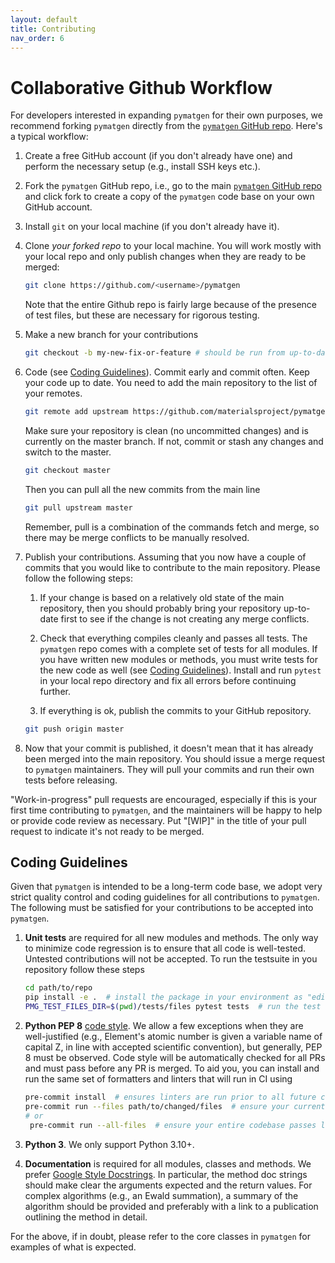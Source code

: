 ```yaml
---
layout: default
title: Contributing
nav_order: 6
---
```


# Collaborative Github Workflow

For developers interested in expanding `pymatgen` for their own purposes, we recommend forking `pymatgen` directly from the [`pymatgen` GitHub repo](https://github.com/materialsproject/pymatgen). Here's a typical workflow:

1. Create a free GitHub account (if you don't already have one) and perform the necessary setup (e.g., install SSH keys etc.).

2. Fork the `pymatgen` GitHub repo, i.e., go to the main [`pymatgen` GitHub repo](https://github.com/materialsproject/pymatgen) and click fork to create a copy of the `pymatgen` code base on your own GitHub account.

3. Install `git` on your local machine (if you don't already have it).

4. Clone *your forked repo* to your local machine. You will work mostly with your local repo and only publish changes when they are ready to be merged:

    ```sh
    git clone https://github.com/<username>/pymatgen
    ```

    Note that the entire Github repo is fairly large because of the presence of test files, but these are necessary for rigorous testing.

5. Make a new branch for your contributions

    ```sh
    git checkout -b my-new-fix-or-feature # should be run from up-to-date master
    ```

6. Code (see [Coding Guidelines](#coding-guidelines)). Commit early and commit often. Keep your code up to date. You need to add the main repository to the list of your remotes.

    ```sh
    git remote add upstream https://github.com/materialsproject/pymatgen
    ```

    Make sure your repository is clean (no uncommitted changes) and is currently on the master branch. If not, commit or stash any changes and switch to the master.

    ```sh
    git checkout master
    ```

    Then you can pull all the new commits from the main line

    ```sh
    git pull upstream master
    ```

    Remember, pull is a combination of the commands fetch and merge, so there may be merge conflicts to be manually resolved.

7. Publish your contributions. Assuming that you now have a couple of commits that you would like to contribute to the main repository. Please follow the following steps:

    1. If your change is based on a relatively old state of the main repository, then you should probably bring your repository up-to-date first to see if the change is not creating any merge conflicts.

    2. Check that everything compiles cleanly and passes all tests. The `pymatgen` repo comes with a complete set of tests for all modules. If you have written new modules or methods, you must write tests for the new code as well (see [Coding Guidelines](#coding-guidelines)). Install and run `pytest` in your local repo directory and fix all errors before continuing further.

    3. If everything is ok, publish the commits to your GitHub repository.

    ```sh
    git push origin master
    ```

8. Now that your commit is published, it doesn't mean that it has already been merged into the main repository. You should issue a merge request to `pymatgen` maintainers. They will pull your commits and run their own tests before releasing.

"Work-in-progress" pull requests are encouraged, especially if this is your first time contributing to `pymatgen`, and the maintainers will be happy to help or provide code review as necessary. Put "\[WIP\]" in the title of your pull request to indicate it's not ready to be merged.

## Coding Guidelines

Given that `pymatgen` is intended to be a long-term code base, we adopt very strict quality control and coding guidelines for all contributions to `pymatgen`. The following must be satisfied for your contributions to be accepted into `pymatgen`.

1. **Unit tests** are required for all new modules and methods. The only way to minimize code regression is to ensure that all code is well-tested. Untested contributions will not be accepted.
   To run the testsuite in you repository follow these steps

   ```sh
   cd path/to/repo
   pip install -e .  # install the package in your environment as "editable" == dev package
   PMG_TEST_FILES_DIR=$(pwd)/tests/files pytest tests  # run the test suite providing the path for the datafiles
   ```

2. **Python PEP 8** [code style](https://python.org/dev/peps/pep-0008). We allow a few exceptions when they are well-justified (e.g., Element's atomic number is given a variable name of capital Z, in line with accepted scientific convention), but generally, PEP 8 must be observed. Code style will be automatically checked for all PRs and must pass before any PR is merged. To aid you, you can install and run the same set of formatters and linters that will run in CI using

   ```sh
   pre-commit install  # ensures linters are run prior to all future commits
   pre-commit run --files path/to/changed/files  # ensure your current uncommitted changes don't offend linters
   # or
    pre-commit run --all-files  # ensure your entire codebase passes linters
   ```

3. **Python 3**. We only support Python 3.10+.
4. **Documentation** is required for all modules, classes and methods. We prefer [Google Style Docstrings](https://www.sphinx-doc.org/en/master/usage/extensions/example_google.html). In particular, the method doc strings should make clear the arguments expected and the return values. For complex algorithms (e.g., an Ewald summation), a summary of the algorithm should be provided and preferably with a link to a publication outlining the method in detail.

For the above, if in doubt, please refer to the core classes in `pymatgen` for examples of what is expected.
